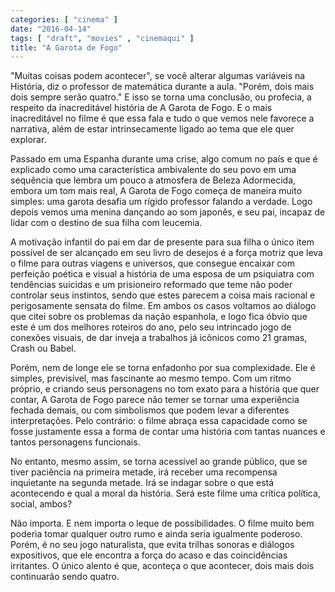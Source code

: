 ```yaml
---
categories: [ "cinema" ]
date: "2016-04-14"
tags: [ "draft", "movies" , "cinemaqui" ]
title: "A Garota de Fogo"
---
```

"Muitas coisas podem acontecer", se você alterar algumas variáveis
na História, diz o professor de matemática durante a aula. "Porém,
dois mais dois sempre serão quatro." E isso se torna uma conclusão, ou
profecia, a respeito da inacreditável história de A Garota de Fogo. E
o mais inacreditável no filme é que essa fala e tudo o que vemos nele
favorece a narrativa, além de estar intrinsecamente ligado ao tema que
ele quer explorar.

Passado em uma Espanha durante uma crise, algo comum no país e que
é explicado como uma característica ambivalente do seu povo em uma
sequência que lembra um pouco a atmosfera de Beleza Adormecida, embora
um tom mais real, A Garota de Fogo começa de maneira muito simples:
uma garota desafia um rígido professor falando a verdade. Logo depois
vemos uma menina dançando ao som japonês, e seu pai, incapaz de lidar
com o destino de sua filha com leucemia.

A motivação infantil do pai em dar de presente para sua filha o único
item possível de ser alcançado em seu livro de desejos é a força
motriz que leva o filme para outras viagens e universos, que consegue
encaixar com perfeição poética e visual a história de uma esposa
de um psiquiatra com tendências suicidas e um prisioneiro reformado
que teme não poder controlar seus instintos, sendo que estes parecem a
coisa mais racional e perigosamente sensata do filme. Em ambos os casos
voltamos ao diálogo que citei sobre os problemas da nação espanhola,
e logo fica óbvio que este é um dos melhores roteiros do ano, pelo
seu intrincado jogo de conexões visuais, de dar inveja a trabalhos já
icônicos como 21 gramas, Crash ou Babel.

Porém, nem de longe ele se torna enfadonho por sua complexidade. Ele
é simples, previsível, mas fascinante ao mesmo tempo. Com um ritmo
próprio, e criando seus personagens no tom exato para a história
que quer contar, A Garota de Fogo parece não temer se tornar uma
experiência fechada demais, ou com simbolismos que podem levar a
diferentes interpretações. Pelo contrário: o filme abraça essa
capacidade como se fosse justamente essa a forma de contar uma história
com tantas nuances e tantos personagens funcionais.

No entanto, mesmo assim, se torna acessível ao grande público, que
se tiver paciência na primeira metade, irá receber uma recompensa
inquietante na segunda metade. Irá se indagar sobre o que está
acontecendo e qual a moral da história. Será este filme uma crítica
política, social, ambos?

Não importa. E nem importa o leque de possibilidades. O filme
muito bem poderia tomar qualquer outro rumo e ainda seria igualmente
poderoso. Porém, é no seu jogo naturalista, que evita trilhas sonoras
e diálogos expositivos, que ele encontra a força do acaso e das
coincidências irritantes. O único alento é que, aconteça o que
acontecer, dois mais dois continuarão sendo quatro.
